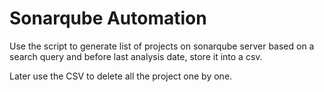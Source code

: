 # Sonarqube Automation
Use the script to generate list of projects on sonarqube server based on a search query and before last analysis date, store it into a csv.

Later use the CSV to delete all the project one by one.
